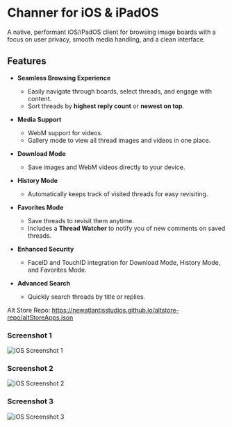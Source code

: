 # Channer for iOS & iPadOS

A native, performant iOS/iPadOS client for browsing image boards with a focus on user privacy, smooth media handling, and a clean interface.

## Features

- **Seamless Browsing Experience**
  - Easily navigate through boards, select threads, and engage with content.
  - Sort threads by **highest reply count** or **newest on top**.

- **Media Support**
  - WebM support for videos.
  - Gallery mode to view all thread images and videos in one place.

- **Download Mode**
  - Save images and WebM videos directly to your device.

- **History Mode**
  - Automatically keeps track of visited threads for easy revisiting.

- **Favorites Mode**
  - Save threads to revisit them anytime.
  - Includes a **Thread Watcher** to notify you of new comments on saved threads.

- **Enhanced Security**
  - FaceID and TouchID integration for Download Mode, History Mode, and Favorites Mode.

- **Advanced Search**
  - Quickly search threads by title or replies.

Alt Store Repo:
https://newatlantisstudios.github.io/altstore-repo/altStoreApps.json

### Screenshot 1
![iOS Screenshot 1](App%20Images/iOS/iOS-1.png)

### Screenshot 2
![iOS Screenshot 2](App%20Images/iOS/iOS-2.png)

### Screenshot 3
![iOS Screenshot 3](App%20Images/iOS/iOS-3.png)
